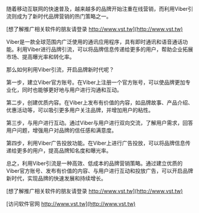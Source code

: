 随着移动互联网的快速普及，越来越多的品牌开始注重在线营销，而利用Viber引流则成为了新时代品牌营销的热门策略之一。

[想了解推广相关软件的朋友请登录 http://www.vst.tw](http://www.vst.tw)

Viber是一款全球范围内广泛使用的通讯应用程序，具有即时通讯和语音通话功能。利用Viber进行品牌引流，可以将品牌信息传递给更多的用户，帮助企业拓展市场、提高曝光率和转化率。

那么如何利用Viber引流，开启品牌新时代呢？

第一步，建立Viber官方账号。在Viber上注册一个官方账号，可以使品牌更加专业化，同时也能够更好地与用户进行沟通和互动。

第二步，创建优质内容。在Viber上发布有价值的内容，如品牌故事、产品介绍、优惠活动等，可以吸引更多用户关注品牌，并增加用户的粘性。

第三步，与用户进行互动。通过Viber与用户进行双向交流，了解用户需求，回答用户问题，增强用户对品牌的信任感和满意度。

第四步，利用Viber广告投放功能。在Viber上进行广告投放，可以将品牌信息传递给更多的用户，提高品牌知名度和曝光率。

总之，利用Viber引流是一种高效、低成本的品牌营销策略。通过建立优质的Viber官方账号、发布有价值的内容、与用户进行互动和投放广告，可以开启品牌新时代，实现品牌的快速发展和持续增长。

[想了解推广相关软件的朋友请登录 http://www.vst.tw](http://www.vst.tw)


[访问软件官网 http://www.vst.tw](http://www.vst.tw)
